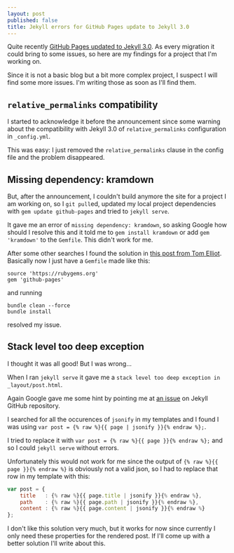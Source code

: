 ```yaml
---
layout: post
published: false
title: Jekyll errors for GitHub Pages update to Jekyll 3.0
---
```



Quite recently [GitHub Pages updated to Jekyll 3.0](https://github.com/blog/2100-github-pages-now-faster-and-simpler-with-jekyll-3-0). As every migration it could bring to some issues, so here are my findings for a project that I'm working on.

Since it is not a basic blog but a bit more complex project, I suspect I will find some more issues. I'm writing those as soon as I'll find them.

## `relative_permalinks` compatibility

I started to acknowledge it before the announcement since some warning about the compatibility with Jekyll 3.0 of `relative_permalinks` configuration in `_config.yml`.

This was easy: I just removed the `relative_permalinks` clause in the config file and the problem disappeared.

## Missing dependency: kramdown

But, after the announcement, I couldn't build anymore the site for a project I am working on, so I `git pull`ed, updated my local project dependencies with `gem update github-pages` and tried to `jekyll serve`.

It gave me an error of `missing dependency: kramdown`, so asking Google how should I resolve this and it told me to `gem install kramdown` or add `gem 'kramdown'` to the `Gemfile`. This didn't work for me.

After some other searches I found the solution in [this post from Tom Elliot](http://telliott.io/2015/07/27/how-i-broke-jekyll-with-my-gemfile.html). Basically now I just have a `Gemfile` made like this:

```
source 'https://rubygems.org'
gem 'github-pages'
```

and running

```
bundle clean --force
bundle install
```

resolved my issue.

## Stack level too deep exception

I thought it was all good! But I was wrong...

When I ran `jekyll serve` it gave me a `stack level too deep exception in _layout/post.html`.

Again Google gave me some hint by pointing me at [an issue](https://github.com/jekyll/jekyll/issues/3207) on Jekyll GitHub repository.

I searched for all the occurences of `jsonify` in my templates and I found I was using `var post = {% raw %}{{ page | jsonify }}{% endraw %};`.

I tried to replace it with `var post = {% raw %}{{ page }}{% endraw %};` and so I could `jekyll serve` without errors.

Unfortunately this would not work for me since the output of `{% raw %}{{ page }}{% endraw %}` is obviously not a valid json, so I had to replace that row in my template with this:

``` javascript
var post = {
	title   : {% raw %}{{ page.title | jsonify }}{% endraw %},
    path    : {% raw %}{{ page.path | jsonify }}{% endraw %},
    content : {% raw %}{{ page.content | jsonify }}{% endraw %}
};
```

I don't like this solution very much, but it works for now since currently I only need these properties for the rendered post. If I'll come up with a better solution I'll write about this.